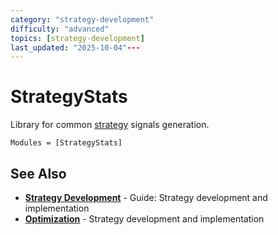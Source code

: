 ```yaml
---
category: "strategy-development"
difficulty: "advanced"
topics: [strategy-development]
last_updated: "2025-10-04"---
---
```


# StrategyStats
Library for common [strategy](../guides/../guides/strategy-development.md) signals generation.

```@autodocs
Modules = [StrategyStats]
```



## See Also

- **[Strategy Development](../guides/../guides/strategy-development.md)** - Guide: Strategy development and implementation
- **[Optimization](../optimization.md)** - Strategy development and implementation
